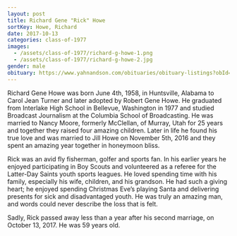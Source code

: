 ```yaml
---
layout: post
title: Richard Gene "Rick" Howe
sortKey: Howe, Richard
date: 2017-10-13
categories: class-of-1977
images:
  - /assets/class-of-1977/richard-g-howe-1.png
  - /assets/class-of-1977/richard-g-howe-2.jpg
gender: male
obituary: https://www.yahnandson.com/obituaries/obituary-listings?obId=2631979
---
```

Richard Gene Howe was born June 4th, 1958, in Huntsville, Alabama to Carol Jean Turner and later adopted by Robert Gene Howe. He graduated from Interlake High School in Bellevue, Washington in 1977 and studied Broadcast Journalism at the Columbia School of Broadcasting. He was married to Nancy Moore, formerly McClellan, of Murray, Utah for 25 years and together they raised four amazing children. Later in life he found his true love and was married to Jill Howe on November 5th, 2016 and they spent an amazing year together in honeymoon bliss.

Rick was an avid fly fisherman, golfer and sports fan. In his earlier years he enjoyed participating in Boy Scouts and volunteered as a referee for the Latter-Day Saints youth sports leagues. He loved spending time with his family, especially his wife, children, and his grandson. He had such a giving heart; he enjoyed spending Christmas Eve’s playing Santa and delivering presents for sick and disadvantaged youth. He was truly an amazing man, and words could never describe the loss that is felt.

Sadly, Rick passed away less than a year after his second marriage, on October 13, 2017. He was 59 years old.